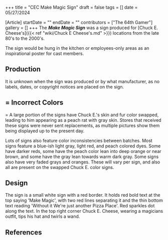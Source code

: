 +++
title = "CEC Make Magic Sign"
draft = false
tags = []
date = 05/27/2024

[Article]
startDate = ""
endDate = ""
contributors = ["The 64th Gamer"]
gallery = []
+++
The <b><i>Make Magic Sign</b></i> was a sign produced for [Chuck E. Cheese's]({{< ref "wiki/Chuck E Cheese's.md" >}}) locations from the late 80's to the 2000's.

The sign would be hung in the kitchen or employees-only areas as an inspirational poster for cast members.

<h2> Production </h2>
It is unknown when the sign was produced or by what manufacturer, as no labels, dates, or copyright notices are placed on the sign.

<h2>= Incorrect Colors </h2>=
A large portion of the signs have Chuck E.'s skin and fur color swapped, leading to him appearing as a peach rat with gray skin. Stores that received these signs were never sent replacements, as multiple pictures show them being displayed up to the present day.

Lots of signs also feature color inconsistencies between batches. Most signs feature a blue-ish light gray, light red, and peach colored dyes. Some have darker reds, some have the peach color lean into deep orange or near brown, and some have the gray lean towards warm dark gray. Some signs also have very faded grays and oranges. These will vary per sign, and also all are present on the swapped Chuck E. color signs.

<h2> Design </h2>
The sign is a small white sign with a red border. It holds red bold text at the top saying 'Make Magic', with two red lines separating it and the thin bottom text reading 'Without it We're just another Pizza Place'. Red sparkles dot along the text. In the top right corner Chuck E. Cheese, wearing a magicians outfit, tips his hat and twirls a wand.




<h2> References </h2>